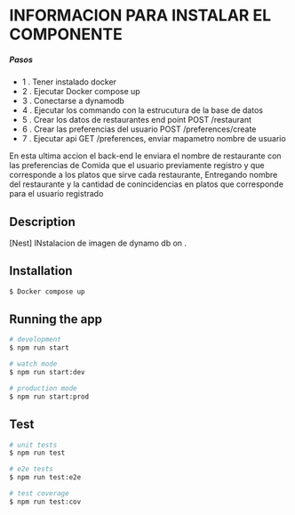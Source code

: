 <h1>INFORMACION PARA INSTALAR EL COMPONENTE </h1>
 <H5>Pasos</h5> 
  <UL>
    <LI>1 . Tener instalado docker</LI>
    <LI>2 . Ejecutar Docker compose up</LI>
    <LI>3 . Conectarse a dynamodb</LI>
    <LI>4 . Ejecutar los commando con la estrucutura de la base de datos</LI>
    <LI>5 . Crear los datos de restaurantes end point POST /restaurant</LI>
    <LI>6 . Crear las preferencias del usuario POST /preferences/create</LI>
    <LI>7 . Ejecutar api GET /preferences, enviar mapametro nombre de usuario</LI>
  </ul>  
  En esta ultima accion el back-end le enviara el nombre de restaurante con las preferencias de Comida que el usuario previamente registro y que corresponde a los platos que sirve cada restaurante, Entregando nombre del restaurante y la cantidad de conincidencias en platos que corresponde para el usuario registrado

## Description

[Nest] INstalacion de imagen de dynamo db on .

## Installation

```bash
$ Docker compose up
```

## Running the app

```bash
# development
$ npm run start

# watch mode
$ npm run start:dev

# production mode
$ npm run start:prod
```

## Test

```bash
# unit tests
$ npm run test

# e2e tests
$ npm run test:e2e

# test coverage
$ npm run test:cov
```








